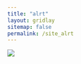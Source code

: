 ```yaml
---
title: "alrt"
layout: gridlay
sitemap: false
permalink: /site_alrt
---
```


<div class="col-sm-4">
    <img src="{{ site.url }}{{ site.baseurl }}/photos/alrt.jpg" />
</div>
